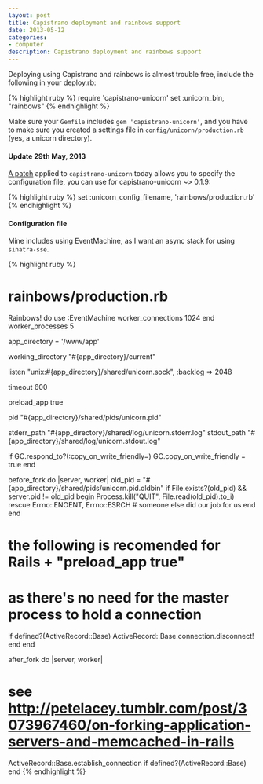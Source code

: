 ```yaml
---
layout: post
title: Capistrano deployment and rainbows support
date: 2013-05-12
categories:
- computer
description: Capistrano deployment and rainbows support
---
```

Deploying using Capistrano and rainbows is almost trouble free, include the
following in your deploy.rb:

{% highlight ruby %}
require 'capistrano-unicorn'
set :unicorn_bin, "rainbows"
{% endhighlight %}

Make sure your `Gemfile` includes `gem 'capistrano-unicorn'`, and you have to
make sure you created a settings file in `config/unicorn/production.rb` (yes, a
unicorn directory).

#### Update 29th May, 2013

[A patch](https://github.com/sosedoff/capistrano-unicorn/commit/8b9104066980e9a19a4654865382a77e460f5737) applied to `capistrano-unicorn` today allows you to specify the
configuration file, you can use for capistrano-unicorn ~> 0.1.9:

{% highlight ruby %}
set :unicorn_config_filename, 'rainbows/production.rb'
{% endhighlight %}

#### Configuration file

Mine includes using EventMachine, as I want an async stack for using
`sinatra-sse`.

{% highlight ruby %}
# rainbows/production.rb
Rainbows! do
  use :EventMachine
  worker_connections 1024
end
worker_processes 5

app_directory = '/www/app'

working_directory "#{app_directory}/current"

listen "unix:#{app_directory}/shared/unicorn.sock", :backlog => 2048

timeout 600

preload_app true

pid "#{app_directory}/shared/pids/unicorn.pid"

stderr_path "#{app_directory}/shared/log/unicorn.stderr.log"
stdout_path "#{app_directory}/shared/log/unicorn.stdout.log"

if GC.respond_to?(:copy_on_write_friendly=)
  GC.copy_on_write_friendly = true
end

before_fork do |server, worker|
  old_pid = "#{app_directory}/shared/pids/unicorn.pid.oldbin"
  if File.exists?(old_pid) && server.pid != old_pid
    begin
      Process.kill("QUIT", File.read(old_pid).to_i)
    rescue Errno::ENOENT, Errno::ESRCH
      # someone else did our job for us
    end
  end
  # the following is recomended for Rails + "preload_app true"
  # as there's no need for the master process to hold a connection
  if defined?(ActiveRecord::Base)
    ActiveRecord::Base.connection.disconnect!
  end
end

after_fork do |server, worker|
  # see http://petelacey.tumblr.com/post/3073967460/on-forking-application-servers-and-memcached-in-rails
  ActiveRecord::Base.establish_connection if defined?(ActiveRecord::Base)
end
{% endhighlight %}
